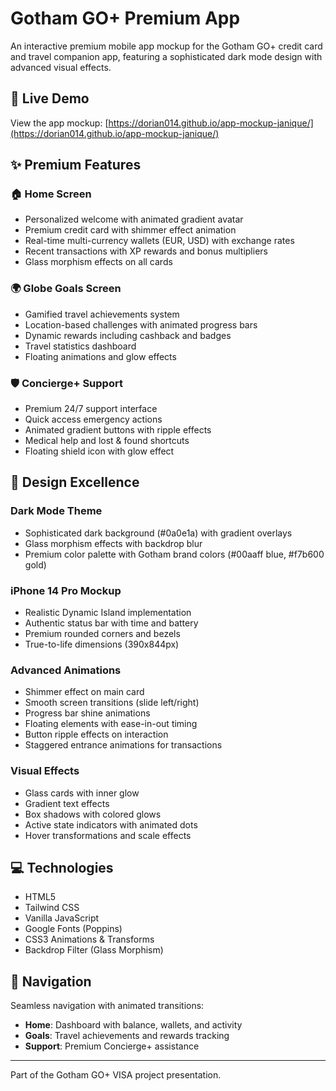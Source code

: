# Gotham GO+ Premium App

An interactive premium mobile app mockup for the Gotham GO+ credit card and travel companion app, featuring a sophisticated dark mode design with advanced visual effects.

## 🔗 Live Demo
View the app mockup: [https://dorian014.github.io/app-mockup-janique/](https://dorian014.github.io/app-mockup-janique/)

## ✨ Premium Features

### 🏠 Home Screen
- Personalized welcome with animated gradient avatar
- Premium credit card with shimmer effect animation
- Real-time multi-currency wallets (EUR, USD) with exchange rates
- Recent transactions with XP rewards and bonus multipliers
- Glass morphism effects on all cards

### 🌍 Globe Goals Screen
- Gamified travel achievements system
- Location-based challenges with animated progress bars
- Dynamic rewards including cashback and badges
- Travel statistics dashboard
- Floating animations and glow effects

### 🛡️ Concierge+ Support
- Premium 24/7 support interface
- Quick access emergency actions
- Animated gradient buttons with ripple effects
- Medical help and lost & found shortcuts
- Floating shield icon with glow effect

## 🎨 Design Excellence

### Dark Mode Theme
- Sophisticated dark background (#0a0e1a) with gradient overlays
- Glass morphism effects with backdrop blur
- Premium color palette with Gotham brand colors (#00aaff blue, #f7b600 gold)

### iPhone 14 Pro Mockup
- Realistic Dynamic Island implementation
- Authentic status bar with time and battery
- Premium rounded corners and bezels
- True-to-life dimensions (390x844px)

### Advanced Animations
- Shimmer effect on main card
- Smooth screen transitions (slide left/right)
- Progress bar shine animations
- Floating elements with ease-in-out timing
- Button ripple effects on interaction
- Staggered entrance animations for transactions

### Visual Effects
- Glass cards with inner glow
- Gradient text effects
- Box shadows with colored glows
- Active state indicators with animated dots
- Hover transformations and scale effects

## 💻 Technologies
- HTML5
- Tailwind CSS
- Vanilla JavaScript
- Google Fonts (Poppins)
- CSS3 Animations & Transforms
- Backdrop Filter (Glass Morphism)

## 🚀 Navigation
Seamless navigation with animated transitions:
- **Home**: Dashboard with balance, wallets, and activity
- **Goals**: Travel achievements and rewards tracking
- **Support**: Premium Concierge+ assistance

---

Part of the Gotham GO+ VISA project presentation.